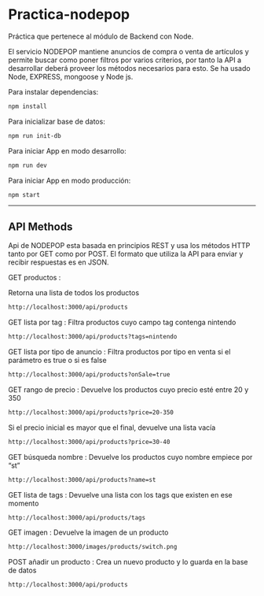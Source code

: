 # Practica-nodepop

Práctica que pertenece al módulo de Backend con Node.

El servicio NODEPOP mantiene anuncios de compra o venta de artículos y permite buscar como poner filtros por varios criterios, por tanto la API a desarrollar deberá proveer los métodos necesarios para esto. Se ha usado Node, EXPRESS, mongoose y Node js. 

Para instalar dependencias:

```sh
npm install
```

Para inicializar base de datos:


```sh
npm run init-db
```

Para iniciar App en modo desarrollo:


```sh
npm run dev
```

Para iniciar App en modo producción:
```sh
npm start
```
_____________________________________________________________________________________________________________________________________
## API Methods
Api de NODEPOP esta basada en principios REST y usa los métodos HTTP tanto por GET como por POST. 
El formato  que utiliza la API para enviar y recibir respuestas es en JSON.

GET productos :

Retorna una lista de todos los productos
```sh
http://localhost:3000/api/products
```

GET lista por tag :
Filtra productos cuyo campo tag contenga nintendo 
```sh
http://localhost:3000/api/products?tags=nintendo 
```

GET lista por tipo de anuncio :
Filtra productos por tipo en venta si el parámetro es true o si es false
```sh
http://localhost:3000/api/products?onSale=true
```

GET rango de precio :
Devuelve los productos cuyo precio esté entre 20 y 350
```sh
http://localhost:3000/api/products?price=20-350
```
Si el precio inicial es mayor que el final, devuelve una lista vacía
```sh
http://localhost:3000/api/products?price=30-40
```

GET búsqueda nombre :
Devuelve los productos cuyo nombre empiece por “st”
```sh
http://localhost:3000/api/products?name=st
```

GET lista de tags :
Devuelve una lista con los tags que existen en ese momento
```sh
http://localhost:3000/api/products/tags
```

GET  imagen :
Devuelve la imagen de un producto
```sh
http://localhost:3000/images/products/switch.png
```

POST añadir un producto :
Crea un nuevo producto y lo guarda en la base de datos
```sh
http://localhost:3000/api/products
```


